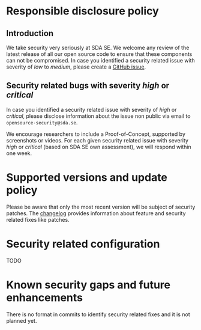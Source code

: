 # Responsible disclosure policy

## Introduction

We take security very seriously at SDA SE.
We welcome any review of the latest release of all our open source code to ensure that these components can not be compromised.
In case you identified a security related issue with severity of _low_ to _medium_, please create a [GitHub issue](https://github.com/SDA-SE/cluster-scanner-orchestration). 


## Security related bugs with severity _high_ or _critical_

In case you identified a security related issue with severity of _high_ or _critical_, please disclose information about the issue non public via email to `opensource-security@sda.se`.

We encourage researchers to include a Proof-of-Concept, supported by screenshots or videos.
For each given security related issue with severity _high_ or _critical_ (based on SDA SE own assessment), we will respond within one week.


# Supported versions and update policy

Please be aware that only the most recent version will be subject of security patches.
The [changelog](https://github.com/SDA-SE/clusterscanner-notifier/releases/) provides information about feature and security related fixes like patches.


# Security related configuration
TODO

# Known security gaps and future enhancements
There is no format in commits to identify security related fixes and it is not planned yet.
